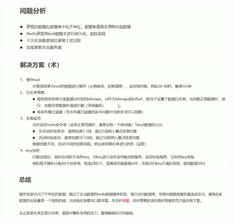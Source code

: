 ![image-20200305085419578](assets/image-20200305085419578.png)

![image-20200305085138766](assets/image-20200305085138766.png)

![image-20200305085209460](assets/image-20200305085209460.png)

